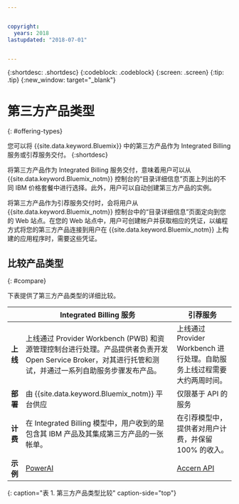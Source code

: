 ```yaml
---


copyright:
  years: 2018
lastupdated: "2018-07-01"


---
```


{:shortdesc: .shortdesc}
{:codeblock: .codeblock}
{:screen: .screen}
{:tip: .tip}
{:new_window: target="_blank"}

# 第三方产品类型
{: #offering-types}

您可以将 {{site.data.keyword.Bluemix}} 中的第三方产品作为 Integrated Billing 服务或引荐服务交付。
{:shortdesc}

将第三方产品作为 Integrated Billing 服务交付，意味着用户可以从 {{site.data.keyword.Bluemix_notm}} 控制台的“目录详细信息”页面上列出的不同 IBM 价格套餐中进行选择。此外，用户可以自动创建第三方产品的实例。

将第三方产品作为引荐服务交付时，会将用户从 {{site.data.keyword.Bluemix_notm}} 控制台中的“目录详细信息”页面定向到您的 Web 站点。在您的 Web 站点中，用户可创建帐户并获取相应的凭证，以编程方式将您的第三方产品连接到用户在 {{site.data.keyword.Bluemix_notm}} 上构建的应用程序时，需要这些凭证。

## 比较产品类型
{: #compare}

下表提供了第三方产品类型的详细比较。

|  | Integrated Billing 服务|引荐服务|
|---|---|---|
|**上线**|上线通过 Provider Workbench (PWB) 和资源管理控制台进行处理。产品提供者负责开发 Open Service Broker，对其进行托管和测试，并通过一系列自助服务步骤发布产品。|上线通过 Provider Workbench 进行处理。自助服务上线过程需要大约两周时间。|
|**部署**|由 {{site.data.keyword.Bluemix_notm}} 平台供应|仅限基于 API 的服务|
|**计费**|在 Integrated Billing 模型中，用户收到的是包含其 IBM 产品及其集成第三方产品的一张帐单。|在引荐模型中，提供者对用户计费，并保留 100% 的收入。|
|**示例**|[PowerAI](https://console.bluemix.net/catalog/services/powerai)|[Accern API](https://console.bluemix.net/catalog/services/accern-api)|
{: caption="表 1. 第三方产品类型比较" caption-side="top"}


